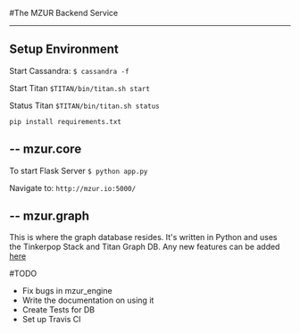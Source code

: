 #The MZUR Backend Service

---
Setup Environment
---

Start Cassandra: 
`$ cassandra -f`

Start Titan
`$TITAN/bin/titan.sh start`

Status Titan
`$TITAN/bin/titan.sh status`

`pip install requirements.txt`


--
mzur.core
--
To start Flask Server
`$ python app.py`

Navigate to:
`http://mzur.io:5000/`


--
mzur.graph
--

This is where the graph database resides. It's written in Python and uses the Tinkerpop Stack and Titan Graph DB. Any new features can be added [here](https://github.com/user/repo/blob/branch/other_file.md)

#TODO

* Fix bugs in mzur_engine
* Write the documentation on using it
* Create Tests for DB
* Set up Travis CI

